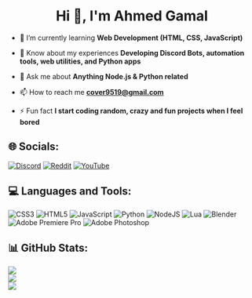 <h1 align="center">Hi 👋, I'm Ahmed Gamal</h1>

- 🌱 I’m currently learning **Web Development (HTML, CSS, JavaScript)**

- 📄 Know about my experiences **Developing Discord Bots, automation tools, web utilities, and Python apps**

- 💬 Ask me about **Anything Node.js & Python related**

- 📫 How to reach me **cover9519@gmail.com**

- ⚡ Fun fact **I start coding random, crazy and fun projects when I feel bored**


## 🌐 Socials:
[![Discord](https://img.shields.io/badge/Discord-3670A0?logo=Discord&logoColor=23272a&label=Cover0&color=5964f2)](https://discord.com/) [![Reddit](https://img.shields.io/badge/Reddit-%23FF4500.svg?logo=Reddit&logoColor=white)](https://reddit.com/user/Forsaken-Matter5914) [![YouTube](https://img.shields.io/badge/YouTube-%23FF0000.svg?logo=YouTube&logoColor=white)](https://youtube.com/@C0v3rr)

## 💻 Languages and Tools:
![CSS3](https://img.shields.io/badge/css3-%231572B6.svg?style=for-the-badge&logo=css3&logoColor=white) ![HTML5](https://img.shields.io/badge/html5-%23E34F26.svg?style=for-the-badge&logo=html5&logoColor=white) ![JavaScript](https://img.shields.io/badge/javascript-%23323330.svg?style=for-the-badge&logo=javascript&logoColor=%23F7DF1E) ![Python](https://img.shields.io/badge/python-3670A0?style=for-the-badge&logo=python&logoColor=ffdd54) ![NodeJS](https://img.shields.io/badge/node.js-6DA55F?style=for-the-badge&logo=node.js&logoColor=white) ![Lua](https://img.shields.io/badge/lua-%232C2D72.svg?style=for-the-badge&logo=lua&logoColor=white) ![Blender](https://img.shields.io/badge/blender-%23F5792A.svg?style=for-the-badge&logo=blender&logoColor=white) ![Adobe Premiere Pro](https://img.shields.io/badge/Adobe%20Premiere%20Pro-9999FF.svg?style=for-the-badge&logo=Adobe%20Premiere%20Pro&logoColor=white) ![Adobe Photoshop](https://img.shields.io/badge/adobe%20photoshop-%2331A8FF.svg?style=for-the-badge&logo=adobe%20photoshop&logoColor=white)
## 📊 GitHub Stats:
![](https://github-readme-stats.vercel.app/api?username=Cover121&theme=radical&hide_border=false&include_all_commits=false&count_private=false)<br/>
![](https://nirzak-streak-stats.vercel.app/?user=Cover121&theme=radical&hide_border=false)<br/>
![](https://github-readme-stats.vercel.app/api/top-langs/?username=Cover121&theme=radical&hide_border=false&include_all_commits=false&count_private=false&layout=compact)

<!-- Proudly created with GPRM ( https://gprm.itsvg.in ) -->
